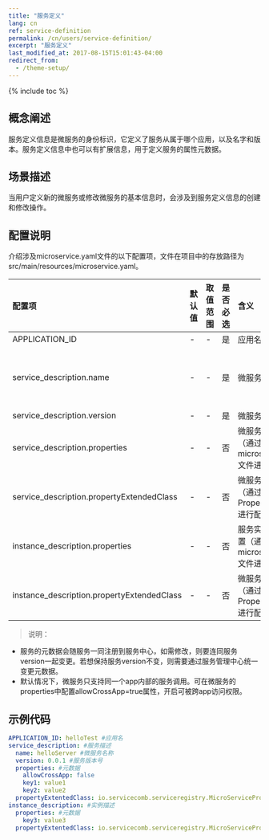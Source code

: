 ```yaml
---
title: "服务定义"
lang: cn
ref: service-definition
permalink: /cn/users/service-definition/
excerpt: "服务定义"
last_modified_at: 2017-08-15T15:01:43-04:00
redirect_from:
  - /theme-setup/
---
```


{% include toc %}
## 概念阐述

服务定义信息是微服务的身份标识，它定义了服务从属于哪个应用，以及名字和版本。服务定义信息中也可以有扩展信息，用于定义服务的属性元数据。

## 场景描述

当用户定义新的微服务或修改微服务的基本信息时，会涉及到服务定义信息的创建和修改操作。

## 配置说明

介绍涉及microservice.yaml文件的以下配置项，文件在项目中的存放路径为src/main/resources/microservice.yaml。

| 配置项 | 默认值 | 取值范围 | 是否必选 | 含义 | 注意 |
| :--- | :--- | :--- | :--- | :--- | :--- |
| APPLICATION\_ID | - | - | 是 | 应用名 | - |
| service\_description.name | - | - | 是 | 微服务名 | 应确保app内部唯一。微服务名支持数字、大小写字母和"-"、"\_"、"."三个特殊字符，但是不能以特殊字符作为首尾字符，命名规范为：^\[a-zA-Z0-9\]+$\|^\[a-zA-Z0-9\]\[a-zA-Z0-9\_-.\]\*\[a-zA-Z0-9\]$。 |
| service\_description.version | - | - | 是 | 微服务版本号 | - |
| service\_description.properties | - | - | 否 | 微服务元数据配置（通过microservice.yaml文件进行配置） | - |
| service\_description.propertyExtendedClass | - | - | 否 | 微服务元数据配置（通过实现接口PropertyExtended进行配置） | 接口返回的配置会覆盖配置文件中key相同的配置。 |
| instance\_description.properties | - | - | 否 | 服务实例元数据配置（通过microservice.yaml文件进行配置） |  |
| instance\_description.propertyExtendedClass | - | - | 否 | 微服务元数据配置（通过实现接口PropertyExtended进行配置） | 同service\_description.propertyExtendedClass |

> 说明：
- 服务的元数据会随服务一同注册到服务中心，如需修改，则要连同服务version一起变更。若想保持服务version不变，则需要通过服务管理中心统一变更元数据。
- 默认情况下，微服务只支持同一个app内部的服务调用。可在微服务的properties中配置allowCrossApp=true属性，开启可被跨app访问权限。

## 示例代码

```yaml
APPLICATION_ID: helloTest #应用名
service_description: #服务描述
  name: helloServer #微服务名称
  version: 0.0.1 #服务版本号
  properties: #元数据
    allowCrossApp: false
    key1: value1
    key2: value2
  propertyExtentedClass: io.servicecomb.serviceregistry.MicroServicePropertyExtendedStub
instance_description: #实例描述
  properties: #元数据
    key3: value3
  propertyExtentedClass: io.servicecomb.serviceregistry.MicroServicePropertyExtendedStub
```
